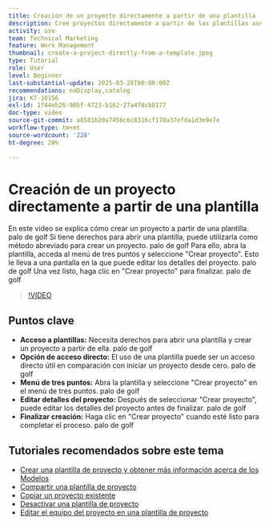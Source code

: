 ```yaml
---
title: Creación de un proyecto directamente a partir de una plantilla
description: Cree proyectos directamente a partir de las plantillas asegurando los derechos de acceso, utilizando el menú de tres puntos para seleccionar "Crear proyecto", editando los detalles del proyecto según sea necesario y finalizando el proceso para una alternativa de configuración eficaz.
activity: use
team: Technical Marketing
feature: Work Management
thumbnail: create-a-project-directly-from-a-template.jpeg
type: Tutorial
role: User
level: Beginner
last-substantial-update: 2025-03-28T00:00:00Z
recommendations: noDisplay,catalog
jira: KT-10156
exl-id: 1f44eb26-98bf-4723-b162-27a4f8cb8177
doc-type: video
source-git-commit: a8581b20a7456c6c8316cf178a37efda1d3e9e7e
workflow-type: tm+mt
source-wordcount: '228'
ht-degree: 20%

---
```


# Creación de un proyecto directamente a partir de una plantilla

En este vídeo se explica cómo crear un proyecto a partir de una plantilla. palo de golf Si tiene derechos para abrir una plantilla, puede utilizarla como método abreviado para crear un proyecto. palo de golf Para ello, abra la plantilla, acceda al menú de tres puntos y seleccione &quot;Crear proyecto&quot;. Esto le lleva a una pantalla en la que puede editar los detalles del proyecto. palo de golf Una vez listo, haga clic en &quot;Crear proyecto&quot; para finalizar. palo de golf

>[!VIDEO](https://video.tv.adobe.com/v/3456013/?quality=12&learn=on&enablevpops)

## Puntos clave

* **Acceso a plantillas:** Necesita derechos para abrir una plantilla y crear un proyecto a partir de ella. palo de golf
* **Opción de acceso directo:** El uso de una plantilla puede ser un acceso directo útil en comparación con iniciar un proyecto desde cero. palo de golf
* **Menú de tres puntos:** Abra la plantilla y seleccione &quot;Crear proyecto&quot; en el menú de tres puntos. palo de golf
* **Editar detalles del proyecto:** Después de seleccionar &quot;Crear proyecto&quot;, puede editar los detalles del proyecto antes de finalizar. palo de golf
* **Finalizar creación:** Haga clic en &quot;Crear proyecto&quot; cuando esté listo para completar el proceso. palo de golf


## Tutoriales recomendados sobre este tema

* [Crear una plantilla de proyecto y obtener más información acerca de los Modelos](/help/manage-work/create-and-manage-project-templates/create-a-project-template.md)
* [Compartir una plantilla de proyecto](/help/manage-work/create-and-manage-project-templates/share-a-project-template.md)
* [Copiar un proyecto existente](/help/manage-work/manage-projects/copy-an-existing-project.md)
* [Desactivar una plantilla de proyecto](/help/manage-work/create-and-manage-project-templates/deactivate-a-project-template.md)
* [Editar el equipo del proyecto en una plantilla de proyecto](/help/manage-work/create-and-manage-project-templates/edit-the-project-team-in-a-project-template.md)
